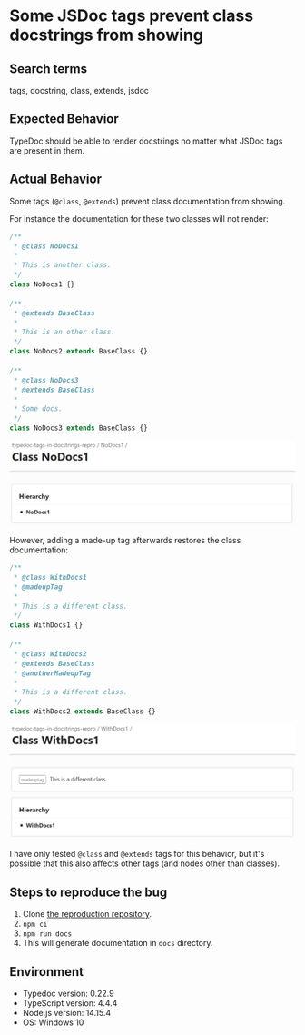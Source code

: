 # Some JSDoc tags prevent class docstrings from showing

## Search terms

tags, docstring, class, extends, jsdoc

## Expected Behavior

TypeDoc should be able to render docstrings no matter what JSDoc tags are
present in them.

## Actual Behavior

Some tags (`@class`, `@extends`) prevent class documentation from showing.

For instance the documentation for these two classes will not render:

```ts
/**
 * @class NoDocs1
 *
 * This is another class.
 */
class NoDocs1 {}

/**
 * @extends BaseClass
 *
 * This is an other class.
 */
class NoDocs2 extends BaseClass {}

/**
 * @class NoDocs3
 * @extends BaseClass
 *
 * Some docs.
 */
class NoDocs3 extends BaseClass {}
```

![](./img/NoDocs1.png)

However, adding a made-up tag afterwards restores the class documentation:

```ts
/**
 * @class WithDocs1
 * @madeupTag
 *
 * This is a different class.
 */
class WithDocs1 {}

/**
 * @class WithDocs2
 * @extends BaseClass
 * @anotherMadeupTag
 *
 * This is a different class.
 */
class WithDocs2 extends BaseClass {}
```

![](./img/WithDocs1.png)

I have only tested `@class` and `@extends` tags for this behavior, but it's
possible that this also affects other tags (and nodes other than classes).

## Steps to reproduce the bug

1. Clone [the reproduction
   repository](https://github.com/ejuda/typedoc-tags-in-docstrings-repro).
2. `npm ci`
3. `npm run docs`
4. This will generate documentation in `docs` directory.

## Environment

-   Typedoc version: 0.22.9
-   TypeScript version: 4.4.4
-   Node.js version: 14.15.4
-   OS: Windows 10
